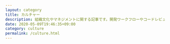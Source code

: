 ```yaml
---
layout: category
title: カルチャー
description: 組織文化やマネジメントに関する記事です。開発ワークフローやコードレビュー、ハッカー文化、開発チームビルディングもまとめています。
date: 2020-05-09T19:46:35+09:00
category: culture
permalink: /culture.html
---
```

